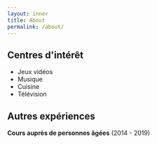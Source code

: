 ```yaml
---
layout: inner
title: About
permalink: /about/
---
```

## Centres d'intérêt

- Jeux vidéos
- Musique
- Cuisine
- Télévision

## Autres expériences

**Cours auprès de personnes âgées** (2014 - 2019)
